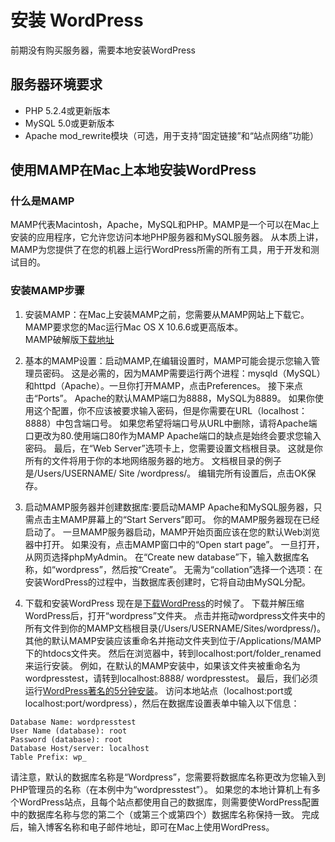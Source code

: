 # 安装 WordPress

前期没有购买服务器，需要本地安装WordPress

## 服务器环境要求
- PHP 5.2.4或更新版本
- MySQL 5.0或更新版本
- Apache mod_rewrite模块（可选，用于支持“固定链接”和“站点网络”功能）

## 使用MAMP在Mac上本地安装WordPress

### 什么是MAMP
MAMP代表Macintosh，Apache，MySQL和PHP。MAMP是一个可以在Mac上安装的应用程序，它允许您访问本地PHP服务器和MySQL服务器。 从本质上讲，MAMP为您提供了在您的机器上运行WordPress所需的所有工具，用于开发和测试目的。

### 安装MAMP步骤

1. 安装MAMP：在Mac上安装MAMP之前，您需要从MAMP网站上下载它。 MAMP要求您的Mac运行Mac OS X 10.6.6或更高版本。  
MAMP破解版[下载地址](https://waitsun.ctfile.com/fs/160721-223409240)

2. 基本的MAMP设置：启动MAMP,在编辑设置时，MAMP可能会提示您输入管理员密码。 这是必需的，因为MAMP需要运行两个进程：mysqld（MySQL）和httpd（Apache）。一旦你打开MAMP，点击Preferences。 接下来点击“Ports”。 Apache的默认MAMP端口为8888，MySQL为8889。 如果你使用这个配置，你不应该被要求输入密码，但是你需要在URL（localhost：8888）中包含端口号。 如果您希望将端口号从URL中删除，请将Apache端口更改为80.使用端口80作为MAMP Apache端口的缺点是始终会要求您输入密码。
最后，在“Web Server”选项卡上，您需要设置文档根目录。 这就是你所有的文件将用于你的本地网络服务器的地方。 文档根目录的例子是/Users/USERNAME/ Site /wordpress/。
编辑完所有设置后，点击OK保存。

3. 启动MAMP服务器并创建数据库:要启动MAMP Apache和MySQL服务器，只需点击主MAMP屏幕上的“Start Servers”即可。 你的MAMP服务器现在已经启动了。
一旦MAMP服务器启动，MAMP开始页面应该在您的默认Web浏览器中打开。 如果没有，点击MAMP窗口中的“Open start page”。 一旦打开，从网页选择phpMyAdmin。
在“Create new database”下，输入数据库名称，如“wordpress”，然后按“Create”。 无需为“collation”选择一个选项：在安装WordPress的过程中，当数据库表创建时，它将自动由MySQL分配。

4. 下载和安装WordPress
现在是[下载WordPress](https://wordpress.org/download/)的时候了。 下载并解压缩WordPress后，打开“wordpress”文件夹。 点击并拖动wordpress文件夹中的所有文件到你的MAMP文档根目录(/Users/USERNAME/Sites/wordpress/)。
其他的默认MAMP安装应该重命名并拖动文件夹到位于/Applications/MAMP下的htdocs文件夹。 然后在浏览器中，转到localhost:port/folder_renamed来运行安装。 例如，在默认的MAMP安装中，如果该文件夹被重命名为wordpresstest，请转到localhost:8888/ wordpresstest。
最后，我们必须运行[WordPress著名的5分钟安装](https://codex.wordpress.org/zh-cn:%E5%AE%89%E8%A3%85WordPress)。
访问本地站点（localhost:port或localhost:port/wordpress），然后在数据库设置表单中输入以下信息：
``` 
Database Name: wordpresstest
User Name (database): root
Password (database): root
Database Host/server: localhost
Table Prefix: wp_
```
请注意，默认的数据库名称是“Wordpress”，您需要将数据库名称更改为您输入到PHP管理员的名称（在本例中为“wordpresstest”）。 如果您的本地计算机上有多个WordPress站点，且每个站点都使用自己的数据库，则需要使WordPress配置中的数据库名称与您的第二个（或第三个或第四个）数据库名称保持一致。
完成后，输入博客名称和电子邮件地址，即可在Mac上使用WordPress。






